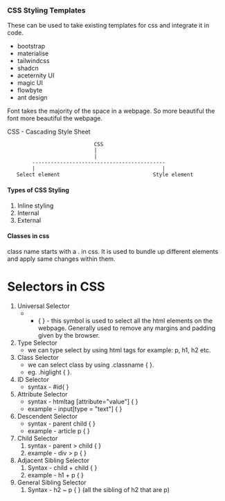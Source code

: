 ### CSS Styling Templates

These can be used to take existing templates for css and integrate it in code.

- bootstrap 
- materialise 
- tailwindcss
- shadcn
- aceternity UI
- magic UI
- flowbyte 
- ant design

Font takes the majority of the space in a webpage. So more beautiful the font more beautiful the webpage.

CSS - Cascading Style Sheet

							    CSS
								|
								|
			-------------------------------------------
			|                                         |
	   Select element                              Style element

#### Types of CSS Styling
1. Inline styling
2. Internal 
3. External

#### Classes in css
class name starts with a . in css. It is used to bundle up different elements and apply same changes within them.

# Selectors in CSS 

1. Universal Selector
	- * {    } - this symbol is used to select all the html elements on the webpage. Generally used to remove any margins and padding given by the browser.
2. Type Selector 
	- we can type select by using html tags for example: p, h1, h2 etc.
3. Class Selector 
	- we can select class by using .classname { }.
	- eg. .higlight { }. 
4. ID Selector
	- syntax - #id{ }
5. Attribute Selector
	- syntax - htmltag [attribute="value"] {  }
	- example - input[type = "text"] {  }
6. Descendent Selector 
	- syntax - parent child { }
	- example - article p { }
7. Child Selector 
	1. syntax - parent > child { }
	2. example - div > p { }
8. Adjacent Sibling Selector
	1. Syntax - child + child { }
	2. example - h1 + p { }
9. General Sibling Selector 
	1. Syntax - h2 ~ p { } (all the sibling of h2 that are p)
	








